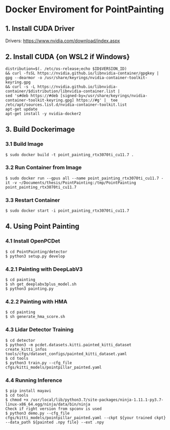 # Docker Enviroment for PointPainting

## 1. Install CUDA Driver

Drivers: <https://www.nvidia.com/download/index.aspx>

## 2. Install CUDA {on WSL2 if Windows}

```
distribution=$(. /etc/os-release;echo $ID$VERSION_ID) 
&& curl -fsSL https://nvidia.github.io/libnvidia-container/gpgkey | gpg --dearmor -o /usr/share/keyrings/nvidia-container-toolkit-keyring.gpg 
&& curl -s -L https://nvidia.github.io/libnvidia-container/$distribution/libnvidia-container.list |
sed 's#deb https://#deb [signed-by=/usr/share/keyrings/nvidia-container-toolkit-keyring.gpg] https://#g' |  tee /etc/apt/sources.list.d/nvidia-container-toolkit.list
apt-get update
apt-get install -y nvidia-docker2
```

## 3. Build Dockerimage

### 3.1 Build Image

```
$ sudo docker build -t point_painting_rtx3070ti_cu11.7 .
```

### 3.2 Run Container from Image

```
$ sudo docker run --gpus all --name point_painting_rtx3070ti_cu11.7 -it -v ~/Documents/thesis/PointPainting:/tmp/PointPainting point_painting_rtx3070ti_cu11.7
```

### 3.3 Restart Container

```
$ sudo docker start -i point_painting_rtx3070ti_cu11.7
```

## 4. Using Point Painting

### 4.1 Install OpenPCDet

```
$ cd PointPainting/detector
$ python3 setup.py develop
```

### 4.2.1 Painting with DeepLabV3

```
$ cd painting
$ sh get_deeplabv3plus_model.sh
$ python3 painting.py
```

### 4.2.2 Painting with HMA

```
$ cd painting
$ sh generate_hma_score.sh
```

### 4.3 Lidar Detector Training

```
$ cd detector
$ python3 -m pcdet.datasets.kitti.painted_kitti_dataset create_kitti_infos tools/cfgs/dataset_configs/painted_kitti_dataset.yaml
$ cd tools
$ python3 train.py --cfg_file cfgs/kitti_models/pointpillar_painted.yaml
```

### 4.4 Running Inference

```
$ pip install mayavi
$ cd tools
$ chmod +x /usr/local/lib/python3.7/site-packages/ninja-1.11.1-py3.7-linux-x86_64.egg/ninja/data/bin/ninja
Check if right version from spconv is used
$ python3 demo.py --cfg_file cfgs/kitti_models/pointpillar_painted.yaml --ckpt ${your trained ckpt} --data_path ${painted .npy file} --ext .npy
```
